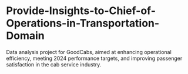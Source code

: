 # Provide-Insights-to-Chief-of-Operations-in-Transportation-Domain
Data analysis project for GoodCabs, aimed at enhancing operational efficiency, meeting 2024 performance targets, and improving passenger satisfaction in the cab service industry.
